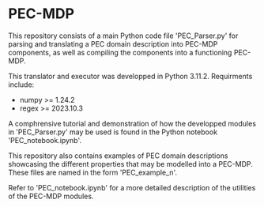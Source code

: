 # PEC-MDP

This repository consists of a main Python code file 'PEC_Parser.py' for parsing and translating a PEC domain description into PEC-MDP components, as well as compiling the components into a functioning PEC-MDP.

This translator and executor was developped in Python 3.11.2. Requirments include:

* numpy >= 1.24.2
* regex >= 2023.10.3

A comphrensive tutorial and demonstration of how the developped modules in 'PEC_Parser.py' may be used is found in the Python notebook 'PEC_notebook.ipynb'.

This repository also contains examples of PEC domain descriptions showcasing the different properties that may be modelled into a PEC-MDP. These files are named in the form 'PEC_example_n'.
 
Refer to 'PEC_notebook.ipynb' for a more detailed description of the utilities of the PEC-MDP modules.
